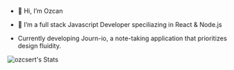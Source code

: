 - 👋 Hi, I’m Ozcan

- 🌱 I’m a full stack Javascript Developer speciliazing in React & Node.js

-  Currently developing Journ-io, a note-taking application that prioritizes design fluidity.




![ozcsert's Stats](https://github-readme-stats.vercel.app/api?username=ozcsert&theme=shades-of-purple&show_icons=true&hide_border=true&count_private=true)
